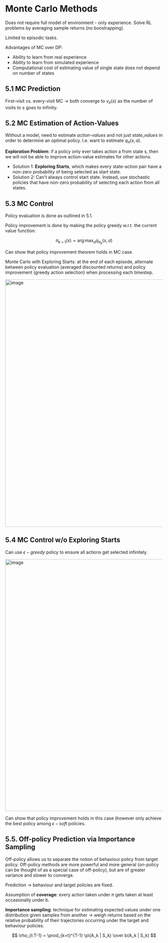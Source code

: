 # Monte Carlo Methods

Does not require full model of environment - only experience. Solve RL problems by averaging sample returns (no boostrapping).

Limited to episodic tasks.

Advantages of MC over DP:
- Ability to learn from real experience
- Ability to learn from simulated experience
- Computational cost of estimating value of single state does not depend on number of states

## 5.1 MC Prediction

First-visit vs. every-visit MC -> both converge to $v_\pi(s)$ as the number of visits to s goes to infinity.

## 5.2 MC Estimation of Action-Values

Without a model, need to estimate _action-values_ and not just _state_values_ in order to determine an optimal policy. I.e. want to estimate $q_\pi(s, a)$.

**Exploration Problem**: if a policy only ever takes action a from state s, then we will not be able to improve action-value estimates for other actions.

- Solution 1: **Exploring Starts**, which makes every state-action pair have a non-zero probability of being selected as start state.
- Solution 2: Can't always control start state. Instead, use stochastic policies that have non-zero probability of selecting each action from all states.

## 5.3 MC Control

Policy evaluation is done as outlined in 5.1.

Policy improvement is done by making the policy greedy w.r.t. the current value function:

$$ \pi_{k+1}(s) = \arg \max_a q_{\pi_k}(s, a) $$

Can show that policy improvement theorem holds in MC case.

Monte Carlo with Exploring Starts: at the end of each episode, alternate between policy evaluation (averaged discounted returns) and policy improvement (greedy action selection) when processing each timestep.

<img width="790" alt="image" src="https://user-images.githubusercontent.com/7538750/192599820-eef4ca4b-d074-4302-95de-c3f90d2713a3.png">

## 5.4 MC Control w/o Exploring Starts

Can use $\epsilon-greedy$ policy to ensure all actions get selected infinitely.

<img width="804" alt="image" src="https://user-images.githubusercontent.com/7538750/192602315-bb86cc2b-aba4-48aa-9a38-944a14022413.png">

Can show that policy improvement holds in this case (however only achieve the best policy among $\epsilon-soft$ policies.

## 5.5. Off-policy Prediction via Importance Sampling

Off-policy allows us to separate the notion of behaviour policy from target policy. Off-policy methods are more powerful and more general (on-policy can be thought of as a special case of off-policy), but are of greater variance and slower to converge.

Prediction -> behaviour and target policies are fixed.

Assumption of **coverage**: every action taken under $\pi$ gets taken at least occasionally under b.

**Importance sampling**: technique for estimating expected values under one distribution given samples from another -> weigh returns based on the relative probability of their trajectories occurring under the target and behaviour policies.

$$ \rho_{t:T-1} = \prod_{k=t}^{T-1} \pi(A_k | S_k) \over b(A_k | S_k) $$
